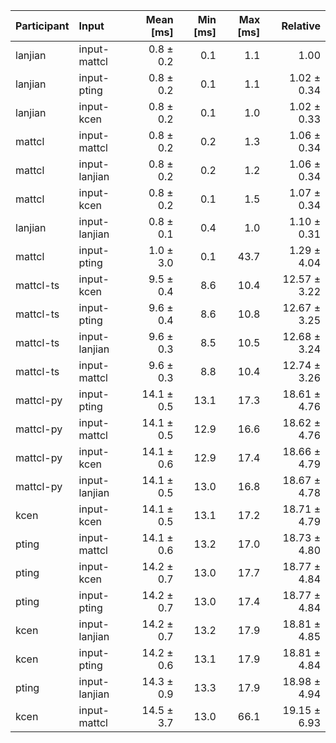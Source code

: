 | Participant | Input | Mean [ms] | Min [ms] | Max [ms] | Relative |
|:---|:---|---:|---:|---:|---:|
| lanjian | input-mattcl | 0.8 ± 0.2 | 0.1 | 1.1 | 1.00 |
| lanjian | input-pting | 0.8 ± 0.2 | 0.1 | 1.1 | 1.02 ± 0.34 |
| lanjian | input-kcen | 0.8 ± 0.2 | 0.1 | 1.0 | 1.02 ± 0.33 |
| mattcl | input-mattcl | 0.8 ± 0.2 | 0.2 | 1.3 | 1.06 ± 0.34 |
| mattcl | input-lanjian | 0.8 ± 0.2 | 0.2 | 1.2 | 1.06 ± 0.34 |
| mattcl | input-kcen | 0.8 ± 0.2 | 0.1 | 1.5 | 1.07 ± 0.34 |
| lanjian | input-lanjian | 0.8 ± 0.1 | 0.4 | 1.0 | 1.10 ± 0.31 |
| mattcl | input-pting | 1.0 ± 3.0 | 0.1 | 43.7 | 1.29 ± 4.04 |
| mattcl-ts | input-kcen | 9.5 ± 0.4 | 8.6 | 10.4 | 12.57 ± 3.22 |
| mattcl-ts | input-pting | 9.6 ± 0.4 | 8.6 | 10.8 | 12.67 ± 3.25 |
| mattcl-ts | input-lanjian | 9.6 ± 0.3 | 8.5 | 10.5 | 12.68 ± 3.24 |
| mattcl-ts | input-mattcl | 9.6 ± 0.3 | 8.8 | 10.4 | 12.74 ± 3.26 |
| mattcl-py | input-pting | 14.1 ± 0.5 | 13.1 | 17.3 | 18.61 ± 4.76 |
| mattcl-py | input-mattcl | 14.1 ± 0.5 | 12.9 | 16.6 | 18.62 ± 4.76 |
| mattcl-py | input-kcen | 14.1 ± 0.6 | 12.9 | 17.4 | 18.66 ± 4.79 |
| mattcl-py | input-lanjian | 14.1 ± 0.5 | 13.0 | 16.8 | 18.67 ± 4.78 |
| kcen | input-kcen | 14.1 ± 0.5 | 13.1 | 17.2 | 18.71 ± 4.79 |
| pting | input-mattcl | 14.1 ± 0.6 | 13.2 | 17.0 | 18.73 ± 4.80 |
| pting | input-kcen | 14.2 ± 0.7 | 13.0 | 17.7 | 18.77 ± 4.84 |
| pting | input-pting | 14.2 ± 0.7 | 13.0 | 17.4 | 18.77 ± 4.84 |
| kcen | input-lanjian | 14.2 ± 0.7 | 13.2 | 17.9 | 18.81 ± 4.85 |
| kcen | input-pting | 14.2 ± 0.6 | 13.1 | 17.9 | 18.81 ± 4.84 |
| pting | input-lanjian | 14.3 ± 0.9 | 13.3 | 17.9 | 18.98 ± 4.94 |
| kcen | input-mattcl | 14.5 ± 3.7 | 13.0 | 66.1 | 19.15 ± 6.93 |
